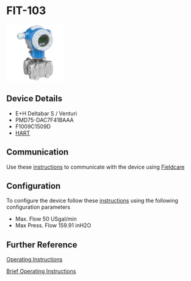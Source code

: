 # FIT-103

![](../images/device_images/deltabar_s.jpg)

## Device Details
+ E+H Deltabar S / Venturi
+ PMD75-DAC7F41BAAA
+ F1009C1509D
+ [HART](../protocols/hart/hart.md)

## Communication
Use these [instructions](../protocols/hart/hart.md) to communicate with the device using [Fieldcare](../fieldcare/fieldcare.md)

## Configuration
To configure the device follow these [instructions](../commissioning_instructions/deltabar_s_hart.md) using the following configuration parameters

+ Max. Flow 50 USgal/min
+ Max Press. Flow 159.91 inH2O

## Further Reference
[Operating Instructions](../manuals/deltabar_s_operating_hart.pdf)

[Brief Operating Instructions](../manuals/deltabar_s_brief_hart.pdf)
